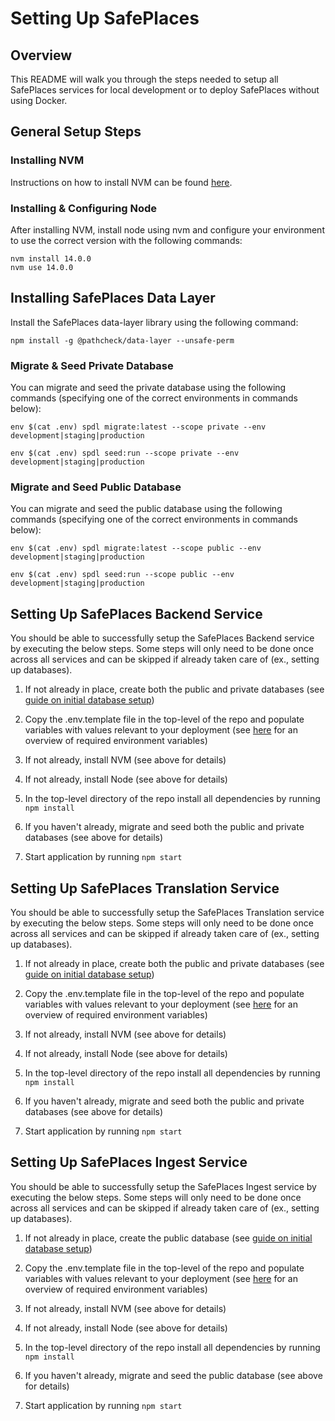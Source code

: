 # Setting Up SafePlaces

## Overview

This README will walk you through the steps needed to setup all SafePlaces services for local development or to deploy SafePlaces without using Docker.

## General Setup Steps

### Installing NVM

Instructions on how to install NVM can be found [here](https://github.com/nvm-sh/nvm#installing-and-updating).

### Installing & Configuring Node

After installing NVM, install node using nvm and configure your environment to use the correct version with the following commands:

```
nvm install 14.0.0
nvm use 14.0.0
```

## Installing SafePlaces Data Layer

Install the SafePlaces data-layer library using the following command:

```
npm install -g @pathcheck/data-layer --unsafe-perm
```

### Migrate & Seed Private Database

You can migrate and seed the private database using the following commands (specifying one of the correct environments in commands below):

```
env $(cat .env) spdl migrate:latest --scope private --env development|staging|production

env $(cat .env) spdl seed:run --scope private --env development|staging|production
```

### Migrate and Seed Public Database

You can migrate and seed the public database using the following commands (specifying one of the correct environments in commands below):

```
env $(cat .env) spdl migrate:latest --scope public --env development|staging|production

env $(cat .env) spdl seed:run --scope public --env development|staging|production
```

## Setting Up SafePlaces Backend Service

You should be able to successfully setup the SafePlaces Backend service by executing the below steps. Some steps will only need to be done once across all services and can be skipped if already taken care of (ex., setting up databases).

1. If not already in place, create both the public and private databases (see [guide on initial database setup](../databases/initial-setup.md))

2. Copy the .env.template file in the top-level of the repo and populate variables with values relevant to your deployment (see [here](../environment-variables/safeplaces-backend-service.md) for an overview of required environment variables)

3. If not already, install NVM (see above for details)

4. If not already, install Node (see above for details)

5. In the top-level directory of the repo install all dependencies by running `npm install`

6. If you haven't already, migrate and seed both the public and private databases (see above for details)

7. Start application by running `npm start`

## Setting Up SafePlaces Translation Service

You should be able to successfully setup the SafePlaces Translation service by executing the below steps. Some steps will only need to be done once across all services and can be skipped if already taken care of (ex., setting up databases).

1. If not already in place, create both the public and private databases (see [guide on initial database setup](../databases/initial-setup.md))

2. Copy the .env.template file in the top-level of the repo and populate variables with values relevant to your deployment (see [here](../environment-variables/safeplaces-translation-service.md) for an overview of required environment variables)

3. If not already, install NVM (see above for details)

4. If not already, install Node (see above for details)

5. In the top-level directory of the repo install all dependencies by running `npm install`

6. If you haven't already, migrate and seed both the public and private databases (see above for details)

7. Start application by running `npm start`


## Setting Up SafePlaces Ingest Service

You should be able to successfully setup the SafePlaces Ingest service by executing the below steps. Some steps will only need to be done once across all services and can be skipped if already taken care of (ex., setting up databases).

1. If not already in place, create the public database (see [guide on initial database setup](../databases/initial-setup.md))

2. Copy the .env.template file in the top-level of the repo and populate variables with values relevant to your deployment (see [here](../environment-variables/safeplaces-ingest-service.md) for an overview of required environment variables)

3. If not already, install NVM (see above for details)

4. If not already, install Node (see above for details)

5. In the top-level directory of the repo install all dependencies by running `npm install`

6. If you haven't already, migrate and seed the public database (see above for details)

7. Start application by running `npm start`
